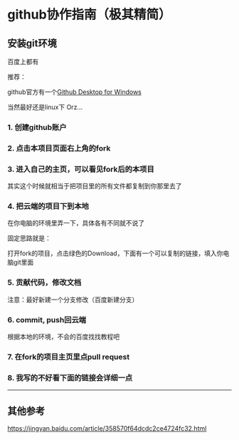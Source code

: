 # github协作指南（极其精简）

## 安装git环境

百度上都有

推荐：

  github官方有一个[Github Desktop for Windows](https://desktop.github.com/)

  当然最好还是linux下 Orz...
### 1. 创建github账户

### 2. 点击本项目页面右上角的fork

### 3. 进入自己的主页，可以看见fork后的本项目

其实这个时候就相当于把项目里的所有文件都复制到你那里去了

### 4. 把云端的项目下到本地

在你电脑的环境里弄一下，具体各有不同就不说了

固定思路就是：

打开fork的项目，点击绿色的Download，下面有一个可以复制的链接，填入你电脑git里面


### 5. 贡献代码，修改文档

注意：最好新建一个分支修改（百度新建分支）

### 6. commit, push回云端

根据本地的环境，不会的百度找找教程吧

### 7. 在fork的项目主页里点pull request

### 8. 我写的不好看下面的链接会详细一点

---

## 其他参考

https://jingyan.baidu.com/article/358570f64dcdc2ce4724fc32.html
